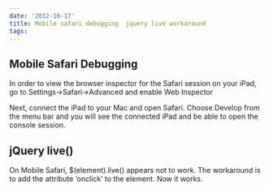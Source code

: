 ```yaml
---
date: '2012-10-17'
title: Mobile safari debugging  jquery live workaround
tags: 
---
```

<h2>Mobile Safari Debugging</h2>

<p>In order to view the browser inspector for the Safari session on your iPad, go to Settings-&gt;Safari-&gt;Advanced and enable Web Inspector</p>

<p>Next, connect the iPad to your Mac and open Safari. Choose Develop from the menu bar and you will see the connected iPad and be able to open the console session.</p>

<h2>jQuery live()</h2>

<p>On Mobile Safari, $(element).live() appears not to work. The workaround is to add the attribute &#8216;onclick&#8217; to the element. Now it works.</p>
